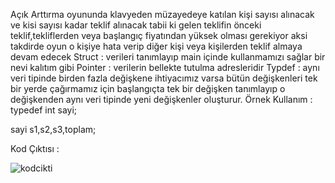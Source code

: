 Açık Arttırma oyununda klavyeden müzayedeye katılan kişi sayısı alınacak
ve kisi sayısı kadar teklif alınacak tabii ki gelen teklifin önceki teklif,tekliflerden veya başlangıç fiyatından yüksek olması gerekiyor
aksi takdirde oyun o kişiye hata verip diğer kişi veya kişilerden teklif almaya devam edecek
Struct : verileri tanımlayıp main içinde kullanmamızı sağlar bir nevi  kalıtım gibi
Pointer : verilerin bellekte tutulma adresleridir 
Typdef : aynı veri tipinde birden fazla değişkene ihtiyacımız varsa bütün değişkenleri tek bir yerde çağırmamız için başlangıçta 
tek bir değişken tanımlayıp o değişkenden aynı veri tipinde yeni değişkenler oluşturur.
Örnek Kullanım : typedef int sayi;

sayi s1,s2,s3,toplam;

Kod Çıktısı : 

![kodcikti](https://github.com/rahmigoktas/test/assets/149701787/5f8e21ce-949f-448d-b571-0398f185866b)
